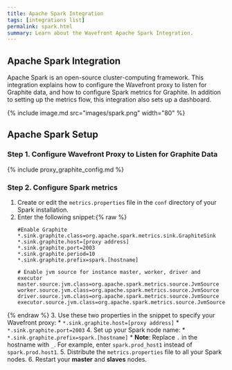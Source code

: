 ```yaml
---
title: Apache Spark Integration
tags: [integrations list]
permalink: spark.html
summary: Learn about the Wavefront Apache Spark Integration.
---
```

## Apache Spark Integration

Apache Spark is an open-source cluster-computing framework. This integration explains how to configure the Wavefront proxy to listen for Graphite data, and how to configure Spark metrics for Graphite. In addition to setting up the metrics flow, this integration also sets up a dashboard.

{% include image.md src="images/spark.png" width="80" %}

## Apache Spark Setup



### Step 1. Configure Wavefront Proxy to Listen for Graphite Data

{% include proxy_graphite_config.md %}

### Step 2. Configure Spark metrics

1. Create or edit the `metrics.properties` file in the `conf` directory of your Spark installation.
2. Enter the following snippet:{% raw %}
    ```
    #Enable Graphite
    *.sink.graphite.class=org.apache.spark.metrics.sink.GraphiteSink
    *.sink.graphite.host=[proxy address]
    *.sink.graphite.port=2003
    *.sink.graphite.period=10
    *.sink.graphite.prefix=spark.[hostname]

    # Enable jvm source for instance master, worker, driver and executor
    master.source.jvm.class=org.apache.spark.metrics.source.JvmSource
    worker.source.jvm.class=org.apache.spark.metrics.source.JvmSource
    driver.source.jvm.class=org.apache.spark.metrics.source.JvmSource
    executor.source.jvm.class=org.apache.spark.metrics.source.JvmSource
    ```
{% endraw %}
3. Use these two properties in the snippet to specify your Wavefront proxy:
    * `*.sink.graphite.host=[proxy address]`
    * `*.sink.graphite.port=2003`
4. Set up your Spark node name:
    * `*.sink.graphite.prefix=spark.[hostname]`
    * **Note**: Replace `.` in the hostname with `_`. For example, enter `spark.prod_host1` instead of `spark.prod.host1`.
5. Distribute the `metrics.properties` file to all your Spark nodes.
6. Restart your **master** and **slaves** nodes.



